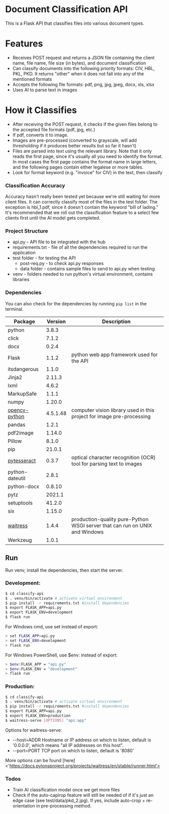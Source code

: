 # Document Classification API

This is a Flask API that classifies files into various document types. 

# Features

  - Receives POST request and returns a JSON file containing the client name, file name, file size (in bytes), and document classification
  - Can classify documents into the following priority formats: CIV, HBL, PKL, PKD. It returns "other" when it does not fall into any of the mentioned formats
  - Accepts the following file formats: pdf, png, jpg, jpeg, docx, xls, xlsx
  - Uses AI to parse text in images 
  
# How it Classifies
- After receiving the POST request, it checks if the given files belong to the accepted file formats (pdf, jpg, etc.)
- If pdf, converts it to image. 
- Images are pre-processed (converted to grayscale, will add thresholding if it produces better results but so far it hasn't)
- Files are parsed into text using the relevant library. Note that it only reads the first page, since it's usually all you need to identify the format. In most cases the first page contains the format name in large letters, and the following pages contain either legalese or more tables.  
- Look for format keyword (e.g. "invoice" for CIV) in the text, then classify

### Classification Accuracy
Accuracy hasn't really been tested yet because we're still waiting for more client files. It can correctly classify most of the files in the test folder. The exception is hbl_1.pdf, since it doesn't contain the keyword "bill of lading." It's recommended that we roll out the classification feature to a select few clients first until the AI model gets completed.  

### Project Structure
- api.py - API file to be integrated with the hub
- requirements.txt - file of all the dependencies required to run the application
- test folder - for testing the API
    - post-req.py - to check api.py responses
    - data folder - contains sample files to send to api.py when testing
- venv - folders needed to run python's virtual environment, contains libraries

### Dependencies

You can also check for the dependencies by running `pip list` in the terminal. 

| Package      | Version | Description |
|---------------| --------| ------|
|python       |    3.8.3 | 
|click       |    7.1.2 |  
| docx        |    0.2.4 |  |
| Flask        |   1.1.2 | python web app framework used for the API |
| itsdangerous  |  1.1.0 |  |
| Jinja2       |   2.11.3 |  |
| lxml         |   4.6.2 |  |
| MarkupSafe   |   1.1.1 |  |
| numpy        |   1.20.0 |  |
| [opencv-python] |  4.5.1.48 | computer vision library used in this project for image pre-processing  |
| pandas      |    1.2.1 |  |
| pdf2image   |    1.14.0 |  |
| Pillow      |    8.1.0 |  |
| pip        |     21.0.1 |  |
| [pytesseract]  |   0.3.7 | optical character recognition (OCR) tool for parsing text to images  |
| python-dateutil| 2.8.1 |  |
| python-docx  |   0.8.10 |  |
| pytz        |    2021.1 |  |
| setuptools  |    41.2.0 |  |
| six          |   1.15.0 |  |
| [waitress]     |  1.4.4 | production-quality pure-Python WSGI server that can run on UNIX and Windows |
| Werkzeug     |   1.0.1 |  |


## Run

Run venv, install the dependencies, then start the server.

### Development:

```sh
$ cd classify-api
$ . venv/bin/activate # activate virtual environment
$ pip install -r requirements.txt #install dependencies
$ export FLASK_APP=api.py
$ export FLASK_ENV=development
$ flask run
```

For Windows cmd, use set instead of export:
```sh
> set FLASK_APP=api.py
> set FLASK_ENV=development
> flask run
```

For Windows PowerShell, use $env: instead of export:
```sh
> $env:FLASK_APP = "api.py"
> $env:FLASK_ENV = "development"
> flask run
```


### Production:
```sh
$ cd classify-api
$ . venv/bin/activate # activate virtual environment
$ pip install -r requirements.txt #install dependencies
$ export FLASK_APP=api.py
$ export FLASK_ENV=production
$ waitress-serve [OPTIONS] "api:app"
```
Options for waitress-serve:
- --host=ADDR
    Hostname or IP address on which to listen, default is '0.0.0.0', which means "all IP addresses on this host".
- --port=PORT
    TCP port on which to listen, default is '8080'

More options can be found [here] <'https://docs.pylonsproject.org/projects/waitress/en/stable/runner.html'>

### Todos

 - Train AI classification model once we get more files
 - Check if the auto-capirop feature will still be needed of if it's just an edge case (see test/data/pkd_2.jpg). If yes, include auto-crop + re-orientation in pre-processing method. 



[//]: # (These are reference links used in the body of this note and get stripped out when the markdown processor does its job. There is no need to format nicely because it shouldn't be seen. Thanks SO - http://stackoverflow.com/questions/4823468/store-comments-in-markdown-syntax)


   [pytesseract]: <https://github.com/madmaze/pytesseract>
   [opencv-python]: <https://github.com/opencv/opencv>
   [waitress]: <https://docs.pylonsproject.org/projects/waitress/en/stable/index.html>

